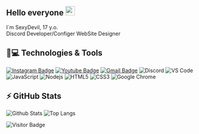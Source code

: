 ## Hello everyone <img src="https://media.giphy.com/media/hvRJCLFzcasrR4ia7z/giphy.gif" width="25px"></a>

I´m SexyDevil, 17 y.o.
</br>
Discord Developer/Configer
WebSite Designer

## 🚀💻 Technologies & Tools
  [![Instagram Badge](https://img.shields.io/badge/-kanna6501-purple?style=flat-square&logo=instagram&logoColor=white&link=https://instagram.com/X_.jvd/)](https://instagram.com/X_.jvd)
  [![Youtube Badge](https://img.shields.io/badge/-koolkanna-darkred?style=flat-square&logo=youtube&logoColor=white&link=https://www.youtube.com/c/3exyDevil)](https://www.youtube.com/c/SexyDevil)
  [![Gmail Badge](https://img.shields.io/badge/-kanna6501@gmail.com-c14438?style=flat-square&logo=Gmail&logoColor=white&link=mailto:javadfrt@gmail.com)](javadfrt@gmail.com)
  ![Discord](https://img.shields.io/badge/Discord-black?style=flat-square&logo=498080931895050242)
  ![VS Code](https://img.shields.io/badge/-VS%20Code-007ACC?style=flat-square&logo=visual-studio-code)
  ![JavaScript](https://img.shields.io/badge/-JavaScript-black?style=flat-square&logo=javascript)
  ![Nodejs](https://img.shields.io/badge/-Nodejs-black?style=flat-square&logo=Node.js)
  ![HTML5](https://img.shields.io/badge/-HTML5-E34F26?style=flat-square&logo=html5&logoColor=white)
  ![CSS3](https://img.shields.io/badge/-CSS3-1572B6?style=flat-square&logo=css3)
  ![Google Chrome](https://img.shields.io/badge/Chrome-black?style=flat-square&logo=google-chrome)


## ⚡ GitHub Stats

![Github Stats](https://github-readme-stats.vercel.app/api?username=3exyDevil&count_private=true&show_icons=true&include_all_commits=true)
![Top Langs](https://github-readme-stats.vercel.app/api/top-langs/?username=3exyDevil&hide=TeX&layout=compact)


![Visitor Badge](https://visitor-badge.laobi.icu/badge?page_id=rafi0101.rafi0101)
